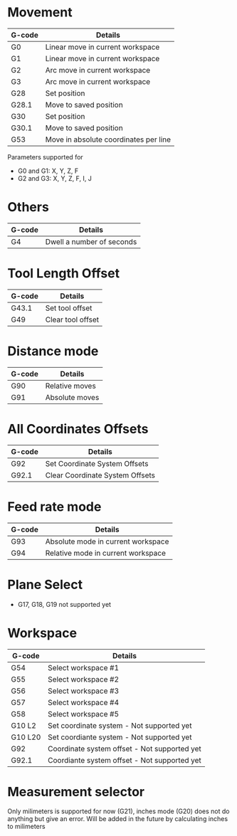 # Movement

| G-code | Details |
| --------------|---------|
| G0 | Linear move in current workspace |
| G1 | Linear move in current workspace |
| G2 | Arc move in current workspace |
| G3 | Arc move in current workspace |
| G28 | Set position |
| G28.1 | Move to saved position |
| G30 | Set position  |
| G30.1 | Move to saved position |
| G53 | Move in absolute coordinates per line |

Parameters supported for
* G0 and G1: X, Y, Z, F
* G2 and G3: X, Y, Z, F, I, J

# Others
| G-code | Details |
| --------------|---------|
| G4 | Dwell a number of seconds |



# Tool Length Offset
| G-code | Details |
| --------------|---------|
| G43.1 | Set tool offset |
| G49 | Clear tool offset |

# Distance mode

| G-code | Details |
| --------------|---------|
| G90 | Relative moves |
| G91 | Absolute moves |

# All Coordinates Offsets

| G-code | Details |
| --------------|---------|
| G92 | Set Coordinate System Offsets |
| G92.1 | Clear Coordinate System Offsets |


# Feed rate mode

| G-code | Details |
| --------------|---------|
| G93 | Absolute mode in current workspace |
| G94 | Relative mode in current workspace |


# Plane Select

* G17, G18, G19 not supported yet

# Workspace

| G-code | Details |
| --------------|---------|
| G54 | Select workspace #1 |
| G55 | Select workspace #2 |
| G56 | Select workspace #3 |
| G57 | Select workspace #4 |
| G58 | Select workspace #5 |
| G10 L2 | Set coordinate system - Not supported yet |
| G10 L20 | Set coordiante system - Not supported yet |
| G92 | Coordinate system offset - Not supported yet |
| G92.1 | Coordiante system offset - Not supported yet |


# Measurement selector

Only milimeters is supported for now (G21), inches mode (G20) does not do anything but give an error. Will be added in the future by calculating inches to milimeters
